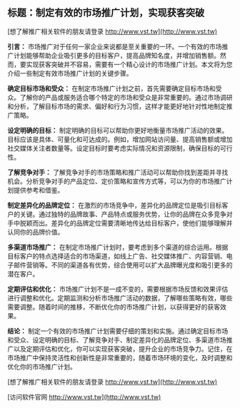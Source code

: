## **标题：制定有效的市场推广计划，实现获客突破**

[想了解推广相关软件的朋友请登录 http://www.vst.tw](http://www.vst.tw)

**引言：**
市场推广对于任何一家企业来说都是至关重要的一环。一个有效的市场推广计划能够帮助企业吸引更多的目标客户，提高品牌知名度，并增加销售额。然而，要实现获客突破并不容易，需要有一个精心设计的市场推广计划。本文将为您介绍一些制定有效市场推广计划的关键步骤。

**确定目标市场和受众：**
在制定市场推广计划之前，首先需要确定目标市场和受众。了解你的产品或服务适合哪个特定的市场和受众是非常重要的。通过市场调研和分析，了解目标市场的需求、偏好和行为习惯，这样才能更好地针对性地制定推广策略。

**设定明确的目标：**
制定明确的目标可以帮助你更好地衡量市场推广活动的效果。目标应该是具体、可量化和可达成的。例如，增加网站访问量、提高销售额或增加社交媒体关注者数量等。设定目标时要考虑实际情况和资源限制，确保目标的可行性。

**了解竞争对手：**
了解竞争对手的市场策略和推广活动可以帮助你找到差距并寻找机会。分析竞争对手的产品定位、定价策略和宣传方式等，可以为你的市场推广计划提供参考和借鉴。

**制定差异化的品牌定位：**
在激烈的市场竞争中，差异化的品牌定位是吸引目标客户的关键。通过独特的品牌故事、产品特点或服务优势，让你的品牌在众多竞争对手中脱颖而出。差异化的品牌定位需要清晰地传达给目标客户，使他们能够理解并认同你的品牌价值。

**多渠道市场推广：**
在制定市场推广计划时，要考虑到多个渠道的综合运用。根据目标客户的特点选择适合的市场渠道，如线上广告、社交媒体推广、内容营销、电子邮件营销等。不同的渠道各有优势，综合使用可以扩大品牌曝光度和吸引更多的潜在客户。

**定期评估和优化：**
市场推广计划不是一成不变的，需要根据市场反馈和效果评估进行调整和优化。定期监测和分析市场推广活动的数据，了解哪些策略有效，哪些需要调整。随着时间的推移，不断优化你的市场推广计划，以获得更好的获客效果。

**结论：**
制定一个有效的市场推广计划需要仔细的策划和实施。通过确定目标市场和受众、设定明确的目标、了解竞争对手、制定差异化的品牌定位、多渠道市场推广以及定期评估和优化，你可以实现获客突破，提升企业的市场竞争力。记住，在市场推广中保持灵活性和创新性是非常重要的，随着市场环境的变化，及时调整和优化你的市场推广计划。

[想了解推广相关软件的朋友请登录 http://www.vst.tw](http://www.vst.tw)


[访问软件官网 http://www.vst.tw](http://www.vst.tw)
